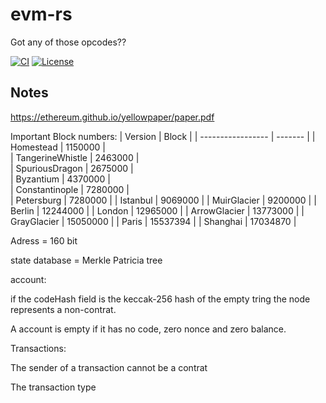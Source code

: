 # evm-rs
Got any of those opcodes??

[![CI](https://github.com/freergit/evm-rs/actions/workflows/ci.yml/badge.svg)][gh-ci]
[![License](https://img.shields.io/badge/License-MIT-orange.svg)][mit-license]

[gh-ci]: https://github.com/freergit/evm-rs/actions/workflows/ci.yml
[mit-license]: https://opensource.org/license/mit/


## Notes
https://ethereum.github.io/yellowpaper/paper.pdf

Important Block numbers:
| Version           | Block    |
| ----------------- | -------  |
| Homestead         | 1150000  |  
| TangerineWhistle  | 2463000  |  
| SpuriousDragon    | 2675000  |  
| Byzantium         | 4370000  |  
| Constantinople    | 7280000  |  
| Petersburg        | 7280000  |
| Istanbul          | 9069000  |
| MuirGlacier       | 9200000  |
| Berlin            | 12244000 |
| London            | 12965000 |
| ArrowGlacier      | 13773000 |
| GrayGlacier       | 15050000 |
| Paris             | 15537394 |
| Shanghai          | 17034870 |

Adress = 160 bit

state database =  Merkle Patricia tree</r>

account:

if the codeHash field is the keccak-256 hash of the empty tring the node represents a non-contrat.

A account is empty if it has no code, zero nonce and zero balance.

Transactions:

The sender of a transaction cannot be a contrat

The transaction type
